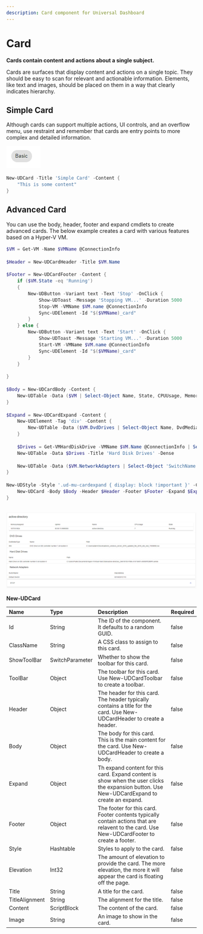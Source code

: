 ```yaml
---
description: Card component for Universal Dashboard
---
```


# Card

**Cards contain content and actions about a single subject.**

Cards are surfaces that display content and actions on a single topic. They should be easy to scan for relevant and actionable information. Elements, like text and images, should be placed on them in a way that clearly indicates hierarchy.

## Simple Card

Although cards can support multiple actions, UI controls, and an overflow menu, use restraint and remember that cards are entry points to more complex and detailed information.

![](../../../.gitbook/assets/image%20%2856%29.png)

```PowerShell
New-UDCard -Title 'Simple Card' -Content {
    "This is some content"
}
```

## Advanced Card

You can use the body, header, footer and expand cmdlets to create advanced cards. The below example creates a card with various features based on a Hyper-V VM. 

```PowerShell
$VM = Get-VM -Name $VMName @ConnectionInfo

$Header = New-UDCardHeader -Title $VM.Name

$Footer = New-UDCardFooter -Content {
    if ($VM.State -eq 'Running')
    {
        New-UDButton -Variant text -Text 'Stop' -OnClick {
            Show-UDToast -Message 'Stopping VM...' -Duration 5000
            Stop-VM -VMName $VM.name @ConnectionInfo 
            Sync-UDElement -Id "$($VMName)_card"
        }
    } else {
        New-UDButton -Variant text -Text 'Start' -OnClick {
            Show-UDToast -Message 'Starting VM...' -Duration 5000
            Start-VM -VMName $VM.name @ConnectionInfo 
            Sync-UDElement -Id "$($VMName)_card"
        }
    }
    
}

$Body = New-UDCardBody -Content {
    New-UDTable -Data ($VM | Select-Object Name, State, CPUUsage, MemoryAssigned, Uptime)  -Dense 
}

$Expand = New-UDCardExpand -Content {
    New-UDElement -Tag 'div' -Content {
        New-UDTable -Data ($VM.DvdDrives | Select-Object Name, DvdMediaType, Path) -Title 'DVD Drives' -Dense
    } 
    
    $Drives = Get-VMHardDiskDrive -VMName $VM.Name @ConnectionInfo | Select-Object Name, Path
    New-UDTable -Data $Drives -Title 'Hard Disk Drives' -Dense

    New-UDTable -Data ($VM.NetworkAdapters | Select-Object 'SwitchName', 'MacAddress' ) -Dense -Title 'Network Adapters' 
}

New-UDStyle -Style '.ud-mu-cardexpand { display: block !important }' -Content {
    New-UDCard -Body $Body -Header $Header -Footer $Footer -Expand $Expand
}
        
```

![Expandable Card](../../../.gitbook/assets/image%20%28220%29.png)

**New-UDCard**

| Name | Type | Description | Required |
| :--- | :--- | :--- | :--- |
| Id | String | The ID of the component. It defaults to a random GUID. | false |
| ClassName | String | A CSS class to assign to this card. | false |
| ShowToolBar | SwitchParameter | Whether to show the toolbar for this card. | false |
| ToolBar | Object | The toolbar for this card. Use New-UDCardToolbar to create a toolbar. | false |
| Header | Object | The header for this card. The header typically contains a title for the card. Use New-UDCardHeader to create a header. | false |
| Body | Object | The body for this card. This is the main content for the card. Use New-UDCardHeader to create a body. | false |
| Expand | Object | Th expand content for this card. Expand content is show when the user clicks the expansion button. Use New-UDCardExpand to create an expand. | false |
| Footer | Object | The footer for this card. Footer contents typically contain actions that are relavent to the card. Use New-UDCardFooter to create a footer. | false |
| Style | Hashtable | Styles to apply to the card. | false |
| Elevation | Int32 | The amount of elevation to provide the card. The more elevation, the more it will appear the card is floating off the page. | false |
| Title | String | A title for the card. | false |
| TitleAlignment | String | The alignment for the title. | false |
| Content | ScriptBlock | The content of the card. | false |
| Image | String | An image to show in the card. | false |

